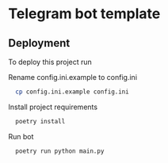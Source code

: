 
# Telegram bot template



## Deployment

To deploy this project run

Rename config.ini.example to config.ini
```bash
  cp config.ini.example config.ini
```

Install project requirements
```bash
  poetry install
```

Run bot
```bash
  poetry run python main.py
```


